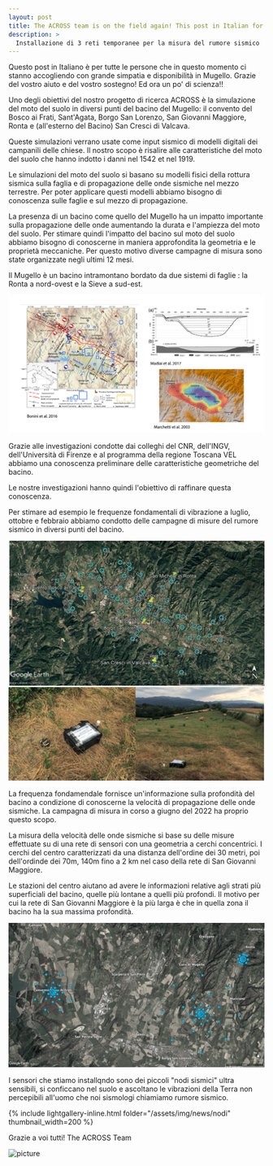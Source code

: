 ```yaml
---
layout: post
title: The ACROSS team is on the field again! This post in Italian for our friends in Mugello!!
description: >
  Installazione di 3 reti temporanee per la misura del rumore sismico
---
```


Questo post in Italiano è per tutte le persone che in questo momento ci stanno accogliendo con grande simpatia e disponibilità in Mugello.
Grazie del vostro aiuto e del vostro sostegno! 
Ed ora un po' di scienza!!

Uno degli obiettivi del nostro progetto di ricerca ACROSS è la simulazione del moto del suolo in diversi punti del bacino del Mugello: il convento del Bosco ai Frati, Sant'Agata, Borgo San Lorenzo, San Giovanni Maggiore, Ronta e (all'esterno del Bacino) San Cresci di Valcava.

Queste simulazioni verrano usate come input sismico di modelli digitali dei campanili delle chiese. Il nostro scopo è risalire alle caratteristiche del moto del suolo che hanno indotto i danni nel 1542 et nel 1919.

Le simulazioni del moto del suolo si basano su modelli fisici della rottura sismica sulla faglia e di propagazione delle onde sismiche nel mezzo terrestre. Per poter applicare questi modelli abbiamo bisogno di conoscenza sulle faglie e sul mezzo di propagazione. 

La presenza di un bacino come quello del Mugello ha un impatto importante sulla propagazione delle onde aumentando la durata e l'ampiezza del moto del suolo. 
Per stimare quindi l'impatto del bacino sul moto del suolo abbiamo bisogno di conoscerne in maniera approfondita la geometria e le proprietà meccaniche. Per questo motivo diverse campagne di misura sono state organizzate negli ultimi 12 mesi.

Il Mugello è un bacino intramontano bordato da due sistemi di faglie : la Ronta a nord-ovest e la Sieve a sud-est.

![picture](/assets/img/news/campagna_giugno2022/Mugello.jpg) 

Grazie alle investigazioni condotte dai colleghi del CNR, dell'INGV, dell'Università di Firenze e al programma della regione Toscana VEL abbiamo una conoscenza preliminare delle caratteristiche geometriche del bacino.

Le nostre investigazioni hanno quindi l'obiettivo di raffinare questa conoscenza.

Per stimare ad esempio le frequenze fondamentali di vibrazione a luglio, ottobre e febbraio abbiamo condotto delle campagne di misure del rumore sismico in diversi punti del bacino.

![picture](/assets/img/news/campagna_giugno2022/HVsurvey.jpg) 

La frequenza fondamendale fornisce un'informazione sulla profondità del bacino a condizione di conoscerne la velocità di propagazione delle onde sismiche.
La campagna di misura in corso a giugno del 2022 ha proprio questo scopo.

La misura della velocità delle onde sismiche si base su delle misure effettuate su di una rete di sensori con una geometria a cerchi concentrici. I cerchi del centro caratterizzati da una distanza dell'ordine dei 30 metri, poi dell'ordinde dei 70m, 140m fino a 2 km nel caso della rete di San Giovanni Maggiore.

Le stazioni del centro aiutano ad avere le informazioni relative agli strati più superficiali del bacino, quelle più lontane a quelli più profondi. 
Il motivo per cui la rete di San Giovanni Maggiore è la più larga è che in quella zona il bacino ha la sua massima profondità.

![picture](/assets/img/news/campagna_giugno2022/Reti.jpg) 

I sensori che stiamo installqndo sono dei piccoli "nodi sismici" ultra sensibili, si conficcano nel suolo e ascoltano le vibrazioni della Terra non percepibili all'uomo che noi sismologi chiamiamo rumore sismico.

{% include lightgallery-inline.html folder="/assets/img/news/nodi" thumbnail_width=200 %}


Grazie a voi tutti!
The ACROSS Team


![picture](/assets/img/news/campagna_giugno2022/Debriefing.jpg)



